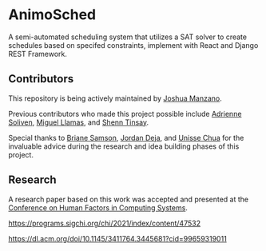 # AnimoSched
A semi-automated scheduling system that utilizes a SAT solver to create schedules based on specifed constraints, implement with React and Django REST Framework.

## Contributors
This repository is being actively maintained by [Joshua Manzano](https://github.com/joshmanzano).

Previous contributors who made this project possible include [Adrienne Soliven](https://github.com/AdiSol), [Miguel Llamas](https://github.com/miguelllamas), and [Shenn Tinsay](https://github.com/tinsayshenn).

Special thanks to [Briane Samson](https://github.com/brianehenyo), [Jordan Deja](https://github.com/jrdndj), and [Unisse Chua](https://github.com/unissechua) for the invaluable advice during the research and idea building phases of this project. 


## Research
A research paper based on this work was accepted and presented at the [Conference on Human Factors in Computing Systems](https://en.wikipedia.org/wiki/Conference_on_Human_Factors_in_Computing_Systems).

https://programs.sigchi.org/chi/2021/index/content/47532

https://dl.acm.org/doi/10.1145/3411764.3445681?cid=99659319011
